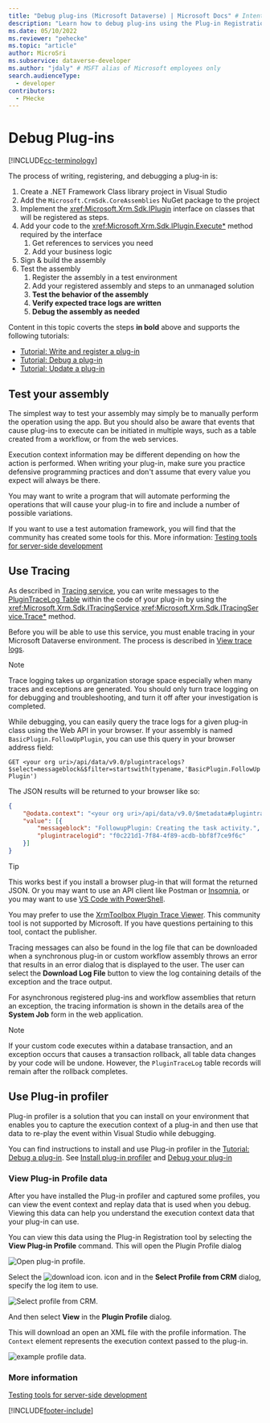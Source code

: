 ```yaml
---
title: "Debug plug-ins (Microsoft Dataverse) | Microsoft Docs" # Intent and product brand in a unique string of 43-59 chars including spaces
description: "Learn how to debug plug-ins using the Plug-in Registration tool." # 115-145 characters including spaces. This abstract displays in the search result.
ms.date: 05/10/2022
ms.reviewer: "pehecke"
ms.topic: "article"
author: MicroSri
ms.subservice: dataverse-developer
ms.author: "jdaly" # MSFT alias of Microsoft employees only
search.audienceType: 
  - developer
contributors:
  - PHecke
---
```

# Debug Plug-ins

[!INCLUDE[cc-terminology](includes/cc-terminology.md)]

The process of writing, registering, and debugging a plug-in is:

1. Create a .NET Framework Class library project in Visual Studio
1. Add the `Microsoft.CrmSdk.CoreAssemblies` NuGet package to the project
1. Implement the <xref:Microsoft.Xrm.Sdk.IPlugin> interface on classes that will be registered as steps.
1. Add your code to the <xref:Microsoft.Xrm.Sdk.IPlugin.Execute*> method required by the interface
    1. Get references to services you need
    1. Add your business logic
1. Sign & build the assembly
1. Test the assembly
    1. Register the assembly in a test environment
    1. Add your registered assembly and steps to an unmanaged solution
    1. **Test the behavior of the assembly**
    1. **Verify expected trace logs are written**
    1. **Debug the assembly as needed**

Content in this topic coverts the steps **in bold** above and supports the following tutorials:

- [Tutorial: Write and register a plug-in](tutorial-write-plug-in.md)
- [Tutorial: Debug a plug-in](tutorial-debug-plug-in.md)
- [Tutorial: Update a plug-in](tutorial-update-plug-in.md)

## Test your assembly

The simplest way to test your assembly may simply be to manually perform the operation using the app. But you should also be aware that events that cause plug-ins to execute can be initiated in multiple ways, such as a table created from a workflow, or from the web services.

Execution context information may be different depending on how the action is performed. When writing your plug-in, make sure you practice defensive programming practices and don't assume that every value you expect will always be there.

You may want to write a program that will automate performing the operations that will cause your plug-in to fire and include a number of possible variations.

If you want to use a test automation framework, you will find that the community has created some tools for this. More information: [Testing tools for server-side development](testing-tools-server.md)


## Use Tracing

As described in [Tracing service](write-plug-in.md#tracing-service), you can write messages to the [PluginTraceLog Table](reference/entities/plugintracelog.md) within the code of your plug-in by using the <xref:Microsoft.Xrm.Sdk.ITracingService>.<xref:Microsoft.Xrm.Sdk.ITracingService.Trace*> method.

Before you will be able to use this service, you must enable tracing in your Microsoft Dataverse environment. The process is described in  [View trace logs](tutorial-write-plug-in.md#view-trace-logs).

> [!NOTE]
> Trace logging takes up organization storage space especially when many traces and exceptions are generated. You should only turn trace logging on for debugging and troubleshooting, and turn it off after your investigation is completed.

While debugging, you can easily query the trace logs for a given plug-in class using the Web API in your browser. If your assembly is named `BasicPlugin.FollowUpPlugin`, you can use this query in your browser address field:

`GET <your org uri>/api/data/v9.0/plugintracelogs?$select=messageblock&$filter=startswith(typename,'BasicPlugin.FollowUpPlugin')`

The JSON results will be returned to your browser like so:


```json
{
    "@odata.context": "<your org uri>/api/data/v9.0/$metadata#plugintracelogs(messageblock)",
    "value": [{
        "messageblock": "FollowupPlugin: Creating the task activity.",
        "plugintracelogid": "f0c221d1-7f84-4f89-acdb-bbf8f7ce9f6c"
    }]
}
```

> [!TIP]
> This works best if you install a browser plug-in that will format the returned JSON. Or you may want to use an API client like Postman or [Insomnia](webapi/insomnia.md), or you may want to use [VS Code with PowerShell](webapi/quick-start-ps.md).
> 
> You may prefer to use the [XrmToolbox Plugin Trace Viewer](https://www.xrmtoolbox.com/plugins/Cinteros.XrmToolBox.PluginTraceViewer/). This community tool is not supported by Microsoft. If you have questions pertaining to this tool, contact the publisher.

Tracing messages can also be found in the log file that can be downloaded when a synchronous plug-in or custom workflow assembly throws an error that results in an error dialog that is displayed to the user. The user can select the **Download Log File** button to view the log containing details of the exception and the trace output.

For asynchronous registered plug-ins and workflow assemblies that return an exception, the tracing information is shown in the details area of the **System Job** form in the web application.

> [!NOTE]
> If your custom code executes within a database transaction, and an exception occurs that causes a transaction rollback, all table data changes by your code will be undone. However, the `PluginTraceLog` table records will remain after the rollback completes.

## Use Plug-in profiler

Plug-in profiler is a solution that you can install on your environment that enables you to capture the execution context of a plug-in and then use that data to re-play the event within Visual Studio while debugging.

You can find instructions to install and use Plug-in profiler in the [Tutorial: Debug a plug-in](tutorial-debug-plug-in.md). See [Install plug-in profiler](tutorial-debug-plug-in.md#install-plug-in-profiler) and [Debug your plug-in](tutorial-debug-plug-in.md#debug-your-plug-in)

### View Plug-in Profile data

After you have installed the Plug-in profiler and captured some profiles, you can view the event context and replay data that is used when you debug. Viewing this data can help you understand the execution context data that your plug-in can use.

You can view this data using the Plug-in Registration tool by selecting the **View Plug-in Profile** command. This will open the Plugin Profile dialog

![Open plug-in profile.](media/view-plug-in-profile.png)

Select the ![download icon.](media/prt-down-arrow-icon.png) icon and in the **Select Profile from CRM** dialog, specify the log item to use.

![Select profile from CRM.](media/prt-select-profile-from-crm.png)

And then select **View** in the **Plugin Profile** dialog.

This will download an open an XML file with the profile information. The `Context` element represents the execution context passed to the plug-in.

![example profile data.](media/prt-example-profile-data.png)

### More information

[Testing tools for server-side development](testing-tools-server.md)


[!INCLUDE[footer-include](../../includes/footer-banner.md)]
